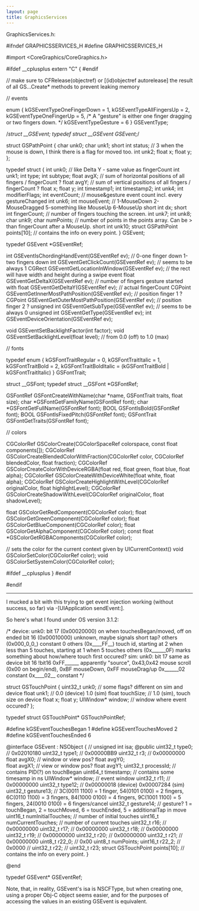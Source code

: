 ```yaml
---
layout: page
title: GraphicsServices
---
```


GraphicsServices.h:

    

#ifndef GRAPHICSSERVICES_H
#define GRAPHICSSERVICES_H

#import <CoreGraphics/CoreGraphics.h>

#ifdef __cplusplus
extern "C" {
#endif

// make sure to CFRelease(objectref) or [(id)objectref autorelease] the result of all GS...Create* methods to prevent leaking memory

// events

enum {
    kGSEventTypeOneFingerDown = 1,
    kGSEventTypeAllFingersUp = 2,
    kGSEventTypeOneFingerUp = 5,
    /* A "gesture" is either one finger dragging or two fingers down. */
    kGSEventTypeGesture = 6
} GSEventType;

/*struct __GSEvent;
typedef struct __GSEvent GSEvent;*/

struct GSPathPoint {
	char unk0;
	char unk1;
	short int status; // 3 when the mouse is down, I think there is a flag for moved too.
	int unk2;
	float x;
	float y;
};


typedef struct {
	int unk0; // like Delta Y - same value as fingerCount
	int unk1; 
	int type;
	int subtype;
	float avgX; //  sum of horizontal positions of all fingers / fingerCount ?
	float avgY; //  sum of vertical positions of all fingers / fingerCount ?
	float x;
	float y;
	int timestamp1;
	int timestamp2;
	int unk4;
	int modifierFlags;
	int eventCount; // mouse&gesture event count incl. every gestureChanged
	int unk6;
	int mouseEvent; // 1-MouseDown 2-MouseDragged 5-something like MouseUp 6-MouseUp
	short int dx;
	short int fingerCount; // number of fingers touching the screen.
	int unk7;
	int unk8;
	char unk9;
	char numPoints; // number of points in the points array. Can be > than fingerCount after a MouseUp.
	short int unk10;
	struct GSPathPoint points[10]; // contains the info on every point.
} GSEvent;

typedef GSEvent *GSEventRef;

int GSEventIsChordingHandEvent(GSEventRef ev); // 0-one finger down 1-two fingers down
int GSEventGetClickCount(GSEventRef ev); // seems to be always 1
CGRect GSEventGetLocationInWindow(GSEventRef ev); // the rect will have width and height during a swipe event
float GSEventGetDeltaX(GSEventRef ev); // number of fingers gesture started with
float GSEventGetDeltaY(GSEventRef ev); // actual fingerCount
CGPoint GSEventGetInnerMostPathPosition(GSEventRef ev); // position finger 1 ?
CGPoint GSEventGetOuterMostPathPosition(GSEventRef ev); // position finger 2 ?
unsigned int GSEventGetSubType(GSEventRef ev); // seems to be always 0
unsigned int GSEventGetType(GSEventRef ev);
int GSEventDeviceOrientation(GSEventRef ev);

void GSEventSetBacklightFactor(int factor);
void GSEventSetBacklightLevel(float level); // from 0.0 (off) to 1.0 (max)

// fonts

typedef enum {
	kGSFontTraitRegular = 0,
    kGSFontTraitItalic = 1,
    kGSFontTraitBold = 2,
    kGSFontTraitBoldItalic = (kGSFontTraitBold | kGSFontTraitItalic)
} GSFontTrait;

struct __GSFont;
typedef struct __GSFont *GSFontRef;

GSFontRef GSFontCreateWithName(char *name, GSFontTrait traits, float size);
char *GSFontGetFamilyName(GSFontRef font);
char *GSFontGetFullName(GSFontRef font);
BOOL GSFontIsBold(GSFontRef font);
BOOL GSFontIsFixedPitch(GSFontRef font);
GSFontTrait GSFontGetTraits(GSFontRef font);

// colors

CGColorRef GSColorCreate(CGColorSpaceRef colorspace, const float components[]);
CGColorRef GSColorCreateBlendedColorWithFraction(CGColorRef color, CGColorRef blendedColor, float fraction);
CGColorRef GSColorCreateColorWithDeviceRGBA(float red, float green, float blue, float alpha);
CGColorRef GSColorCreateWithDeviceWhite(float white, float alpha);
CGColorRef GSColorCreateHighlightWithLevel(CGColorRef originalColor, float highlightLevel);
CGColorRef GSColorCreateShadowWithLevel(CGColorRef originalColor, float shadowLevel);

float GSColorGetRedComponent(CGColorRef color);
float GSColorGetGreenComponent(CGColorRef color);
float GSColorGetBlueComponent(CGColorRef color);
float GSColorGetAlphaComponent(CGColorRef color);
const float *GSColorGetRGBAComponents(CGColorRef color);

// sets the color for the current context given by UICurrentContext()
void GSColorSetColor(CGColorRef color);
void GSColorSetSystemColor(CGColorRef color);

#ifdef __cplusplus
}
#endif

#endif



---- 

I mucked a bit with this trying to get event injection working (without success, so far) via -[UIApplication sendEvent:].

So here's what I found under OS version 3.1.2:

    
/*
	device:
	unk0:
		bit 17 (0x00020000) on when touchesBegan/moved, off on ended
		bit 16 (0x00010000) unknown, maybe signals short tap?
		others (0x000_0_0_) constant 0
		others (0x____FF__) touch id, starting at 2 when less than 5 touches, starting at 1 when 5 touches
		others (0x______0F) marks something about how/where touch first occured?
	sim:
	unk0:
		bit 17 same as device
		bit 16 !bit16
		0xFF______ apparently "source", 0x43,0x42 mouse scroll (0x00 on begin/end), 0xBF mouseDown, 0xFF mouseDrag/up
		0x______02 constant
		0x____02__ constant
*/

struct GSTouchPoint {
	uint32_t unk0; // some flags? different on sim and device
	float unk1; // 0.0 (device) 1.0 (sim)
	float touchSize; // 1.0 (sim), touch size on device
	float x;
	float y;
	UIWindow* window; // window where event occured?
};

typedef struct GSTouchPoint* GSTouchPointRef;

#define kGSEventTouchesBegan   1
#define kGSEventTouchesMoved   2
#define kGSEventTouchesEnded   6

@interface GSEvent : NSObject
{
//	unsigned int isa;
@public
	uint32_t type0;		// 0x02010180
	uint32_t type1;		// 0x00000BB9
	uint32_t r3;		// 0x00000000
	float avgX0;		// window or view pos?
	float avgY0;		
	float avgX1;		// view or window pos?
	float avgY1;
	uint32_t processId; // contains PID(?) on touchBegan
	uint64_t timestamp;	// contains some timesamp in ns
	UIWindow* window;	// event window
	uint32_t r11;		// 0x00000000
	uint32_t type12;	// 0x00000018 (device) 0x00007284 (sim)
	uint32_t gesture13;	// 3C(0011 1100) = 1 finger, 54(0101 0100) = 2 fingers, 6C(0110 1100) = 3 fingers, 84(1000 0100) = 4 fingers, 9C(1001 1100) = 5 fingers, 24(0010 0100) = 6 fingers/cancel
	uint32_t gesture14; // gesture? 1 = touchBegan, 2 = touchMoved, 6 = touchEnded, 5 = additionalTap in move
	uint16_t numInitialTouches; // number of initial touches
	uint16_t numCurrentTouches; // number of current touches
	uint32_t r16;		// 0x00000000
	uint32_t r17;		// 0x00000000
	uint32_t r18;		// 0x00000000
	uint32_t r19;		// 0x00000000
	uint32_t r20;		// 0x00000000
	uint32_t r21;		// 0x00000000
	uint8_t	 r22_0;		// 0x00
	uint8_t numPoints;
	uint16_t r22_2;		// 0x0000
//	uint32_t r22;
//	uint32_t r23;
	struct GSTouchPoint points[10]; // contains the info on every point.
}

@end

typedef GSEvent* GSEventRef;



Note, that, in reality, GSEvent's isa is NSCFType, but when creating one, using a proper Obj-C object seems easier, and for the purposes of accessing the values in an existing GSEvent is equivalent.

